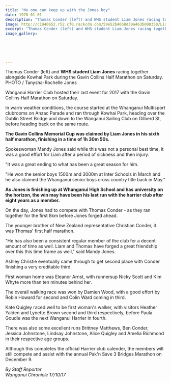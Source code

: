 ```yaml
---
title: "No one can keep up with the Jones boy"
date: 1970-01-01
description: "Thomas Conder (left) and WHS student Liam Jones racing together alongside Kowhai Park during the Gavin Collins Half Marathon on Saturday..."
image: http://c1940652.r52.cf0.rackcdn.com/59e52b46b8d39a463b000350/Liam-Jones-half-marathon-in-WU-chron-Oct.jpg
excerpt: "Thomas Conder (left) and WHS student Liam Jones racing together alongside Kowhai Park during the Gavin Collins Half Marathon on Saturday."
image_gallery:
    
    
    
    
    
---
```


<p><span>Thomas Conder (left) and <strong>WHS student Liam Jones</strong> racing together alongside Kowhai Park during the Gavin Collins Half Marathon on Saturday. <br />PHOTO / Tanysha-Rochelle Jones</span></p>
<p class="element element-paragraph">Wanganui Harrier Club hosted their last event for 2017 with the Gavin Collins Half Marathon on Saturday.</p>
<p class="element element-paragraph">In warm weather conditions, the course started at the Whanganui Multisport clubrooms on Anzac Parade and ran through Kowhai Park, heading over the Dublin Street Bridge and down to the Wanganui Sailing Club on Gilberd St, before heading back on the same route.</p>
<p class="element element-paragraph"><strong>The Gavin Collins Memorial Cup was claimed by Liam Jones in his sixth half marathon, finishing in a time of 1h 30m 50s.</strong></p>
<p class="element element-paragraph">Spokeswoman Mandy Jones said while this was not a personal best time, it was a good effort for Liam after a period of sickness and then injury.</p>
<p class="element element-paragraph">"It was a great ending to what has been a great season for him.</p>
<p class="element element-paragraph">"He won the senior boys 1500m and 3000m at Inter Schools in March and he also claimed the Whanganui senior boys cross country title back in May."</p>
<p class="element element-paragraph"><strong>As Jones is finishing up at Whanganui High School and has university on the horizon, the win may have been his last run with the harrier club after eight years as a member.</strong></p>
<p class="element element-paragraph">On the day, Jones had to compete with Thomas Conder - as they ran together for the first 8km before Jones forged ahead.</p>
<p class="element element-paragraph">The younger brother of New Zealand representative Christian Conder, it was Thomas' first half marathon.</p>
<p class="element element-paragraph">"He has also been a consistent regular member of the club for a decent amount of time as well. Liam and Thomas have forged a great friendship over this this time frame as well," said Mandy Jones.</p>
<p class="element element-paragraph">Ashley Christie eventually came through to get second place with Conder finishing a very creditable third.</p>
<p class="element element-paragraph">First woman home was Eleanor Arnst, with runnersup Nicky Scott and Kim Whyte more than ten minutes behind her.</p>
<p class="element element-paragraph">The overall walking race was won by Damien Wood, with a good effort by Robin Howard for second and Colin Ward coming in third.</p>
<p class="element element-paragraph">Kate Quigley raced well to be first woman's walker, with visitors Heather Yalden and Lynette Brown second and third respectively, before Paula Goudie was the next Wanganui Harrier in fourth.</p>
<p class="element element-paragraph">There was also some excellent runs Brittney Matthews, Ben Conder, Jessica Johnstone, Lindsay Johnstone, Alice Quigley and Amelia Richmond in their respective age groups.</p>
<p class="element element-paragraph">Although this completes the official Harrier club calender, the members will still compete and assist with the annual Pak'n Save 3 Bridges Marathon on December 9.</p>
<p><em>By Staff Reporter</em><br /><em>Wanganui Chronicle 17/10/17</em></p>

